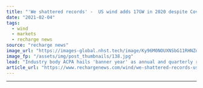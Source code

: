 ```yaml
---
title: "'We shattered records' -  US wind adds 17GW in 2020 despite Covid"
date: "2021-02-04"
tags: 
  - wind
  - markets
  - recharge news
source: "recharge news"
image_url: "https://images-global.nhst.tech/image/Ky96M0NOUXNSbG11RHNZdG4rUW1uMURyaEdPcnprZFhnN2Z0eDE0ZDFLTT0=/nhst/binary/fdb4aa3c37226ab1e7fd125af18402f0"
image_fp: "/assets/img/post_thumbnails/138.jpg"
lead: "Industry body ACPA hails 'banner year' as annual and quarterly records tumble in spite of pandemic disruptions"
article_url: "https://www.rechargenews.com/wind/we-shattered-records-us-wind-adds-17gw-in-2020-despite-covid/2-1-957785"
---
```


---

